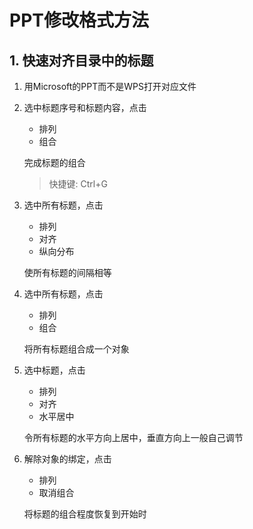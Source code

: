 # PPT修改格式方法

## 1. 快速对齐目录中的标题

1. 用Microsoft的PPT而不是WPS打开对应文件

2. 选中标题序号和标题内容，点击

	* 排列
	* 组合

	完成标题的组合

	> 快捷键:  Ctrl+G

3. 选中所有标题，点击

	* 排列
	* 对齐
	* 纵向分布

	使所有标题的间隔相等

4. 选中所有标题，点击

	* 排列
	* 组合

	将所有标题组合成一个对象

5. 选中标题，点击

	* 排列
	* 对齐
	* 水平居中

	令所有标题的水平方向上居中，垂直方向上一般自己调节

6. 解除对象的绑定，点击

	* 排列
	* 取消组合

	将标题的组合程度恢复到开始时